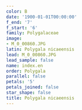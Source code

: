 ```yaml
---
color: B
date: '1900-01-01T00:00:00'
f_end: '7'
f_start: '6'
family: Polygalaceae
image:
- M_0_00860.JPG
latin: Polygala nicaeensis
lead: M_0_00860.JPG
lead_sample: false
name: index.en
order: Polygala
parallel: false
petals: '5'
petals_joined: false
star_shape: false
title: Polygala nicaeensis
---
```

